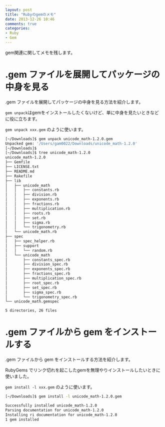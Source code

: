 ```yaml
---
layout: post
title: "Rubyのgemのメモ"
date: 2013-12-26 10:46
comments: true
categories: 
- Ruby
- Gem
---
```


gem関連に関してメモを残します。

# .gem ファイルを展開してパッケージの中身を見る

.gem ファイルを展開してパッケージの中身を見る方法を紹介します。

`gem unpack`はgemをインストールしたくないけど、単に中身を見たいときなどに役に立ちます。

`gem unpack xxx.gem` のように使います。

```bash gem unpack
[~/Downloads]$ gem unpack unicode_math-1.2.0.gem
Unpacked gem: '/Users/gam0022/Downloads/unicode_math-1.2.0'
[~/Downloads]$
[~/Downloads]$ tree unicode_math-1.2.0
unicode_math-1.2.0
├── Gemfile
├── LICENSE.txt
├── README.md
├── Rakefile
├── lib
│   ├── unicode_math
│   │   ├── constants.rb
│   │   ├── division.rb
│   │   ├── exponents.rb
│   │   ├── fractions.rb
│   │   ├── multiplication.rb
│   │   ├── roots.rb
│   │   ├── set.rb
│   │   ├── sigma.rb
│   │   └── trigonometry.rb
│   └── unicode_math.rb
├── spec
│   ├── spec_helper.rb
│   ├── support
│   │   └── random.rb
│   └── unicode_math
│       ├── constants_spec.rb
│       ├── division_spec.rb
│       ├── exponents_spec.rb
│       ├── fractions_spec.rb
│       ├── multiplication_spec.rb
│       ├── root_spec.rb
│       ├── set_spec.rb
│       ├── sigma_spec.rb
│       └── trigonometry_spec.rb
└── unicode_math.gemspec

5 directories, 26 files
```

# .gem ファイルから gem をインストールする

.gem ファイルから gem をインストールする方法を紹介します。

RubyGems でリンク切れを起こしたgemを無理やりインストールしたいときに使いました。

`gem install -l xxx.gem` のように使います。

``` bash gem install -l
[~/Downloads]$ gem install -l unicode_math-1.2.0.gem

Successfully installed unicode_math-1.2.0
Parsing documentation for unicode_math-1.2.0
Installing ri documentation for unicode_math-1.2.0
1 gem installed
```
